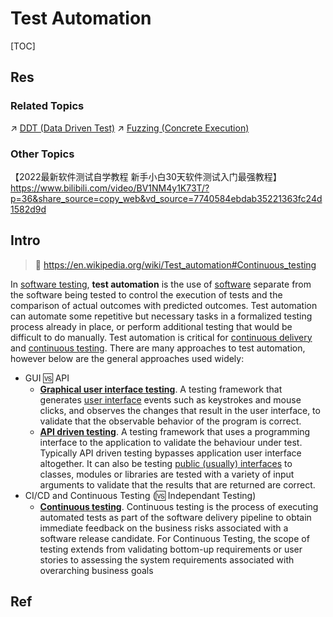 # Test Automation

[TOC]



## Res
### Related Topics
↗ [DDT (Data Driven Test)](DDT%20(Data%20Driven%20Test).md)
↗ [Fuzzing (Concrete Execution)](../../../../CyberSecurity/🏰%20Cybersecurity%20Basics%20&%20InfoSec/🍦%20Software%20Security/🪆%20Software%20Analysis%20&%20Binary%20Engineering/Vulnerability%20Disclosure%20&%20Discovery%20(Malicious%20Code%20Detection)/Fuzzing%20(Concrete%20Execution)/Fuzzing%20(Concrete%20Execution).md)


### Other Topics
【2022最新软件测试自学教程 新手小白30天软件测试入门最强教程】 https://www.bilibili.com/video/BV1NM4y1K73T/?p=36&share_source=copy_web&vd_source=7740584ebdab35221363fc24d1582d9d



## Intro
> 🔗 https://en.wikipedia.org/wiki/Test_automation#Continuous_testing

In [software testing](https://en.wikipedia.org/wiki/Software_testing), **test automation** is the use of [software](https://en.wikipedia.org/wiki/Software) separate from the software being tested to control the execution of tests and the comparison of actual outcomes with predicted outcomes. Test automation can automate some repetitive but necessary tasks in a formalized testing process already in place, or perform additional testing that would be difficult to do manually. Test automation is critical for [continuous delivery](https://en.wikipedia.org/wiki/Continuous_delivery) and [continuous testing](https://en.wikipedia.org/wiki/Continuous_testing).
There are many approaches to test automation, however below are the general approaches used widely:
- GUI 🆚 API
	- **[Graphical user interface testing](https://en.wikipedia.org/wiki/Graphical_user_interface_testing)**. A testing framework that generates [user interface](https://en.wikipedia.org/wiki/Graphical_user_interface) events such as keystrokes and mouse clicks, and observes the changes that result in the user interface, to validate that the observable behavior of the program is correct.
	- **[API driven testing](https://en.wikipedia.org/wiki/API_testing)**. A testing framework that uses a programming interface to the application to validate the behaviour under test. Typically API driven testing bypasses application user interface altogether. It can also be testing [public (usually) interfaces](https://en.wikipedia.org/wiki/Public_interface) to classes, modules or libraries are tested with a variety of input arguments to validate that the results that are returned are correct.
- CI/CD and Continuous Testing (🆚 Independant Testing)
	- [**Continuous testing**](https://en.wikipedia.org/wiki/Continuous_testing). Continuous testing is the process of executing automated tests as part of the software delivery pipeline to obtain immediate feedback on the business risks associated with a software release candidate. For Continuous Testing, the scope of testing extends from validating bottom-up requirements or user stories to assessing the system requirements associated with overarching business goals



## Ref
[一系列自动化测试的开源项目介绍]: https://developer.aliyun.com/article/674945
[CukeTest简介]: http://www.cuketest.com/zh-cn/
